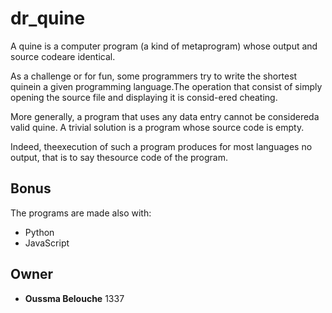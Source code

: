 # dr_quine

A quine is a computer program (a kind of metaprogram) whose output and source codeare identical.

As a challenge or for fun, some programmers try to write the shortest quinein a given programming language.The operation that consist of simply opening the source file and displaying it is consid-ered cheating.

More generally, a program that uses any data entry cannot be considereda valid quine. A trivial solution is a program whose source code is empty.

Indeed, theexecution of such a program produces for most languages no output, that is to say thesource code of the program.

## Bonus
The programs are made also with:
- Python
- JavaScript

## Owner
- **Oussma Belouche** 1337
